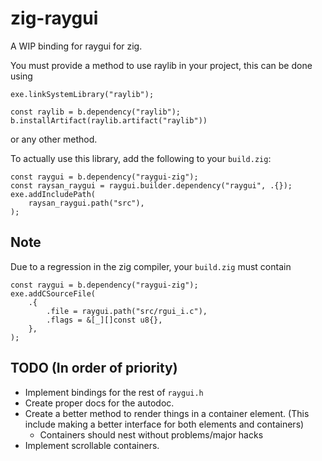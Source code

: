 # zig-raygui

A WIP binding for raygui for zig.

You must provide a method to use raylib in your project, this can be done using
```zig
exe.linkSystemLibrary("raylib");
```

```zig
const raylib = b.dependency("raylib");
b.installArtifact(raylib.artifact("raylib"))
```
or any other method.

To actually use this library, add the following to your `build.zig`:

```zig
const raygui = b.dependency("raygui-zig");
const raysan_raygui = raygui.builder.dependency("raygui", .{});
exe.addIncludePath(
    raysan_raygui.path("src"),
);
```

## Note

Due to a regression in the zig compiler, your `build.zig` must 
contain 

```zig
const raygui = b.dependency("raygui-zig");
exe.addCSourceFile(
    .{
        .file = raygui.path("src/rgui_i.c"),
        .flags = &[_][]const u8{},
    },
);
```

## TODO (In order of priority)

* Implement bindings for the rest of `raygui.h`
* Create proper docs for the autodoc.
* Create a better method to render things in a container element. (This include making a better interface for both elements and containers)
    * Containers should nest without problems/major hacks
* Implement scrollable containers.
